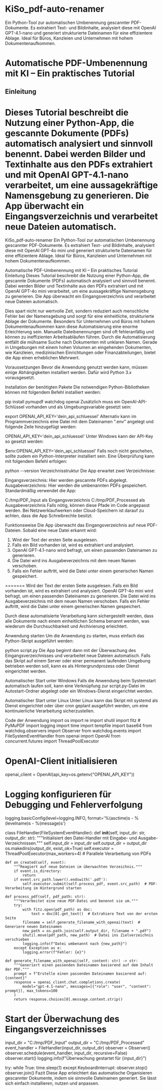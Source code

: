 # KiSo_pdf-auto-renamer
Ein Python-Tool zur automatischen Umbenennung gescannter PDF-Dokumente. Es extrahiert Text- und Bildinhalte, analysiert diese mit OpenAI GPT-4.1-nano und generiert strukturierte Dateinamen für eine effizientere Ablage. Ideal für Büros, Kanzleien und Unternehmen mit hohem Dokumentenaufkommen.

# Automatische PDF-Umbenennung mit KI – Ein praktisches Tutorial&#x20;

## Einleitung

Dieses Tutorial beschreibt die Nutzung einer Python-App, die gescannte Dokumente (PDFs) automatisch analysiert und sinnvoll benennt. Dabei werden Bilder und Textinhalte aus den PDFs extrahiert und mit OpenAI GPT-4.1-nano verarbeitet, um eine aussagekräftige Namensgebung zu generieren. Die App überwacht ein Eingangsverzeichnis und verarbeitet neue Dateien automatisch.
=======
KiSo_pdf-auto-renamer
Ein Python-Tool zur automatischen Umbenennung gescannter PDF-Dokumente. Es extrahiert Text- und Bildinhalte, analysiert diese mit OpenAI GPT-4o mini und generiert strukturierte Dateinamen für eine effizientere Ablage. Ideal für Büros, Kanzleien und Unternehmen mit hohem Dokumentenaufkommen.

Automatische PDF-Umbenennung mit KI – Ein praktisches Tutorial
Einleitung
Dieses Tutorial beschreibt die Nutzung einer Python-App, die gescannte Dokumente (PDFs) automatisch analysiert und sinnvoll benennt. Dabei werden Bilder und Textinhalte aus den PDFs extrahiert und mit OpenAI GPT-4o mini verarbeitet, um eine aussagekräftige Namensgebung zu generieren. Die App überwacht ein Eingangsverzeichnis und verarbeitet neue Dateien automatisch.


Dies spart nicht nur wertvolle Zeit, sondern reduziert auch menschliche Fehler bei der Namensgebung und sorgt für eine einheitliche, strukturierte Ablage der Dokumente. Besonders für Unternehmen und Büros mit hohem Dokumentenaufkommen kann diese Automatisierung eine enorme Erleichterung sein. Manuelle Dateibenennungen sind oft fehleranfällig und können zu ineffizienten Arbeitsabläufen führen. Durch die Automatisierung entfällt die mühsame Suche nach Dokumenten mit unklaren Namen. Gerade in Umgebungen mit einem hohen Volumen an eingehenden Dokumenten, wie Kanzleien, medizinischen Einrichtungen oder Finanzabteilungen, bietet die App einen erheblichen Mehrwert.

Voraussetzungen
Bevor die Anwendung genutzt werden kann, müssen einige Abhängigkeiten installiert werden. Dafür wird Python 3.x vorausgesetzt.

Installation der benötigten Pakete
Die notwendigen Python-Bibliotheken können mit folgendem Befehl installiert werden:

pip install pymupdf watchdog openai
Zusätzlich muss ein OpenAI-API-Schlüssel vorhanden und als Umgebungsvariable gesetzt sein:

export OPENAI_API_KEY='dein_api_schluessel'
Alternativ kann im Programmverzeichnis eine Datei mit dem Dateinamen ".env" angelegt und folgende Zeile hinzugefügt werden:

OPENAI_API_KEY='dein_api_schluessel'
Unter Windows kann der API-Key so gesetzt werden:

$env:OPENAI_API_KEY='dein_api_schluessel'
Falls noch nicht geschehen, sollte zudem ein Python-Interpreter installiert sein. Eine Überprüfung kann mit folgendem Befehl erfolgen:

python --version
Verzeichnisstruktur
Die App erwartet zwei Verzeichnisse:

Eingangsverzeichnis: Hier werden gescannte PDFs abgelegt.
Ausgabeverzeichnis: Hier werden die umbenannten PDFs gespeichert.
Standardmäßig verwendet die App:

C:/tmp/PDF_Input als Eingangsverzeichnis
C:/tmp/PDF_Processed als Ausgabeverzeichnis
Falls nötig, können diese Pfade im Code angepasst werden. Bei Netzwerklaufwerken oder Cloud-Speichern ist darauf zu achten, dass die App Schreibrechte besitzt.

Funktionsweise
Die App überwacht das Eingangsverzeichnis auf neue PDF-Dateien. Sobald eine neue Datei erkannt wird:


1. Wird der Text der ersten Seite ausgelesen.
2. Falls ein Bild vorhanden ist, wird es extrahiert und analysiert.
3. OpenAI GPT-4.1-nano wird befragt, um einen passenden Dateinamen zu generieren.
4. Die Datei wird ins Ausgabeverzeichnis mit dem neuen Namen verschoben.
5. Falls ein Fehler auftritt, wird die Datei unter einem generischen Namen gespeichert.

=======
Wird der Text der ersten Seite ausgelesen.
Falls ein Bild vorhanden ist, wird es extrahiert und analysiert.
OpenAI GPT-4o mini wird befragt, um einen passenden Dateinamen zu generieren.
Die Datei wird ins Ausgabeverzeichnis mit dem neuen Namen verschoben.
Falls ein Fehler auftritt, wird die Datei unter einem generischen Namen gespeichert.

Durch diese automatisierte Verarbeitung kann sichergestellt werden, dass alle Dokumente nach einem einheitlichen Schema benannt werden, was wiederum die Durchsuchbarkeit und Archivierung erleichtert.

Anwendung starten
Um die Anwendung zu starten, muss einfach das Python-Skript ausgeführt werden:

python script.py
Die App beginnt dann mit der Überwachung des Eingangsverzeichnisses und verarbeitet neue Dateien automatisch. Falls das Skript auf einem Server oder einer permanent laufenden Umgebung betrieben werden soll, kann es als Hintergrundprozess oder Dienst eingerichtet werden.

Automatischer Start unter Windows
Falls die Anwendung beim Systemstart automatisch laufen soll, kann eine Verknüpfung zur script.py-Datei im Autostart-Ordner abgelegt oder ein Windows-Dienst eingerichtet werden.

Automatischer Start unter Linux
Unter Linux kann das Skript mit systemd als Dienst eingerichtet oder über cron geplant ausgeführt werden, um eine kontinuierliche Verarbeitung sicherzustellen.

Code der Anwendung
import os
import re
import shutil
import fitz  # PyMuPDF
import logging
import time
import tempfile
import base64
from watchdog.observers import Observer
from watchdog.events import FileSystemEventHandler
from openai import OpenAI
from concurrent.futures import ThreadPoolExecutor

# OpenAI-Client initialisieren
openai_client = OpenAI(api_key=os.getenv("OPENAI_API_KEY"))

# Logging konfigurieren für Debugging und Fehlerverfolgung
logging.basicConfig(level=logging.INFO, format='%(asctime)s - %(levelname)s - %(message)s')

class FileHandler(FileSystemEventHandler):
    def __init__(self, input_dir: str, output_dir: str):
        """Initialisiert den Datei-Handler mit Eingabe- und Ausgabe-Verzeichnissen."""
        self.input_dir = input_dir
        self.output_dir = output_dir
        os.makedirs(output_dir, exist_ok=True)
        self.executor = ThreadPoolExecutor(max_workers=4)  # Parallele Verarbeitung von PDFs
    
    def on_created(self, event):
        """Reagiert auf neue Dateien im überwachten Verzeichnis."""
        if event.is_directory:
            return
        if event.src_path.lower().endswith('.pdf'):
            self.executor.submit(self.process_pdf, event.src_path)  # PDF-Verarbeitung im Hintergrund starten
    
    def process_pdf(self, pdf_path: str):
        """Verarbeitet eine neue PDF-Datei und benennt sie um."""
        try:
            with fitz.open(pdf_path) as doc:
                text = doc[0].get_text()  # Extrahiere Text von der ersten Seite
            filename = self.generate_filename_with_openai(text)  # Generiere neuen Dateinamen
            new_path = os.path.join(self.output_dir, filename + ".pdf")
            shutil.move(pdf_path, new_path)  # Datei ins Zielverzeichnis verschieben
            logging.info(f"Datei umbenannt nach {new_path}")
        except Exception as e:
            logging.error(f"Fehler: {e}")
    
    def generate_filename_with_openai(self, content: str) -> str:
        """Generiert einen passenden Dateinamen basierend auf dem Inhalt der PDF."""
        prompt = f"Erstelle einen passenden Dateinamen basierend auf: {content}"
        response = openai_client.chat.completions.create(
            model="gpt-4.1-nano", messages=[{"role": "user", "content": prompt}], max_tokens=100
        )
        return response.choices[0].message.content.strip()

# Start der Überwachung des Eingangsverzeichnisses
input_dir = "C:/tmp/PDF_Input"
output_dir = "C:/tmp/PDF_Processed"
event_handler = FileHandler(input_dir, output_dir)
observer = Observer()
observer.schedule(event_handler, input_dir, recursive=False)
observer.start()
logging.info(f"Überwachung gestartet für {input_dir}")

try:
    while True:
        time.sleep(1)
except KeyboardInterrupt:
    observer.stop()
observer.join()
Fazit
Diese App erleichtert das automatische Organisieren gescannter Dokumente, indem sie sinnvolle Dateinamen generiert. Sie lässt sich einfach installieren, nutzen und anpassen.
